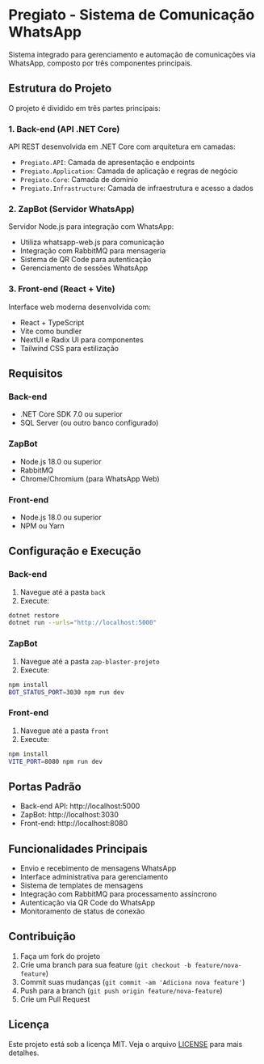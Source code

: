 # Pregiato - Sistema de Comunicação WhatsApp

Sistema integrado para gerenciamento e automação de comunicações via WhatsApp, composto por três componentes principais.

## Estrutura do Projeto

O projeto é dividido em três partes principais:

### 1. Back-end (API .NET Core)

API REST desenvolvida em .NET Core com arquitetura em camadas:
- `Pregiato.API`: Camada de apresentação e endpoints
- `Pregiato.Application`: Camada de aplicação e regras de negócio
- `Pregiato.Core`: Camada de domínio
- `Pregiato.Infrastructure`: Camada de infraestrutura e acesso a dados

### 2. ZapBot (Servidor WhatsApp)

Servidor Node.js para integração com WhatsApp:
- Utiliza whatsapp-web.js para comunicação
- Integração com RabbitMQ para mensageria
- Sistema de QR Code para autenticação
- Gerenciamento de sessões WhatsApp

### 3. Front-end (React + Vite)

Interface web moderna desenvolvida com:
- React + TypeScript
- Vite como bundler
- NextUI e Radix UI para componentes
- Tailwind CSS para estilização

## Requisitos

### Back-end
- .NET Core SDK 7.0 ou superior
- SQL Server (ou outro banco configurado)

### ZapBot
- Node.js 18.0 ou superior
- RabbitMQ
- Chrome/Chromium (para WhatsApp Web)

### Front-end
- Node.js 18.0 ou superior
- NPM ou Yarn

## Configuração e Execução

### Back-end

1. Navegue até a pasta `back`
2. Execute:
```bash
dotnet restore
dotnet run --urls="http://localhost:5000"
```

### ZapBot

1. Navegue até a pasta `zap-blaster-projeto`
2. Execute:
```bash
npm install
BOT_STATUS_PORT=3030 npm run dev
```

### Front-end

1. Navegue até a pasta `front`
2. Execute:
```bash
npm install
VITE_PORT=8080 npm run dev
```

## Portas Padrão

- Back-end API: http://localhost:5000
- ZapBot: http://localhost:3030
- Front-end: http://localhost:8080

## Funcionalidades Principais

- Envio e recebimento de mensagens WhatsApp
- Interface administrativa para gerenciamento
- Sistema de templates de mensagens
- Integração com RabbitMQ para processamento assíncrono
- Autenticação via QR Code do WhatsApp
- Monitoramento de status de conexão

## Contribuição

1. Faça um fork do projeto
2. Crie uma branch para sua feature (`git checkout -b feature/nova-feature`)
3. Commit suas mudanças (`git commit -am 'Adiciona nova feature'`)
4. Push para a branch (`git push origin feature/nova-feature`)
5. Crie um Pull Request

## Licença

Este projeto está sob a licença MIT. Veja o arquivo [LICENSE](LICENSE) para mais detalhes.
